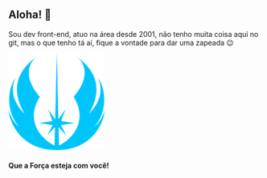 ## Aloha! 👋

Sou dev front-end, atuo na área desde 2001, não tenho muita coisa aqui no git, mas o que tenho tá aí, fique a vontade para dar uma zapeada 😉

![May the Force be with you](./assets/img/android-chrome-192x192.png)

#### Que a Força esteja com você!

<!--
**eduruiz333/eduruiz333** is a ✨ _special_ ✨ repository because its `README.md` (this file) appears on your GitHub profile.

Here are some ideas to get you started:

- 🔭 I’m currently working on ...
- 🌱 I’m currently learning ...
- 👯 I’m looking to collaborate on ...
- 🤔 I’m looking for help with ...
- 💬 Ask me about ...
- 📫 How to reach me: ...
- 😄 Pronouns: ...
- ⚡ Fun fact: ...
-->
